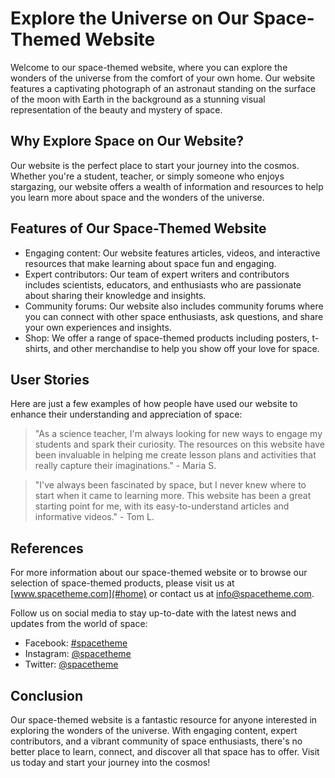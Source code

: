 <!--font:Montserrat-->

# Explore the Universe on Our Space-Themed Website

Welcome to our space-themed website, where you can explore the wonders of the universe from the comfort of your own home. Our website features a captivating photograph of an astronaut standing on the surface of the moon with Earth in the background as a stunning visual representation of the beauty and mystery of space.

## Why Explore Space on Our Website?

Our website is the perfect place to start your journey into the cosmos. Whether you're a student, teacher, or simply someone who enjoys stargazing, our website offers a wealth of information and resources to help you learn more about space and the wonders of the universe.

## Features of Our Space-Themed Website

- Engaging content: Our website features articles, videos, and interactive resources that make learning about space fun and engaging.
- Expert contributors: Our team of expert writers and contributors includes scientists, educators, and enthusiasts who are passionate about sharing their knowledge and insights.
- Community forums: Our website also includes community forums where you can connect with other space enthusiasts, ask questions, and share your own experiences and insights.
- Shop: We offer a range of space-themed products including posters, t-shirts, and other merchandise to help you show off your love for space.

## User Stories

Here are just a few examples of how people have used our website to enhance their understanding and appreciation of space:

> "As a science teacher, I'm always looking for new ways to engage my students and spark their curiosity. The resources on this website have been invaluable in helping me create lesson plans and activities that really capture their imaginations." - Maria S.

> "I've always been fascinated by space, but I never knew where to start when it came to learning more. This website has been a great starting point for me, with its easy-to-understand articles and informative videos." - Tom L.

## References

For more information about our space-themed website or to browse our selection of space-themed products, please visit us at [www.spacetheme.com](#home) or contact us at [info@spacetheme.com](#contact).

Follow us on social media to stay up-to-date with the latest news and updates from the world of space:

- Facebook: [#spacetheme](#)
- Instagram: [@spacetheme](#)
- Twitter: [@spacetheme](#)

## Conclusion

Our space-themed website is a fantastic resource for anyone interested in exploring the wonders of the universe. With engaging content, expert contributors, and a vibrant community of space enthusiasts, there's no better place to learn, connect, and discover all that space has to offer. Visit us today and start your journey into the cosmos!

<!--

Write me content for website with wallpaper which alt text is:

"A photograph of an astronaut standing on the surface of the moon with Earth in the background."

The name/title of the page should not be 1:1 copy of the alt text but rather a real content of the website which is using this wallpaper.

- Use markdown format 
- Start with heading
- Heading should be short and concise
- The content should look like a real website 
- The website should not be about the wallpaper, wallpaper is just a related background
- Heading should be contain work "wallpaper" or "background"
- Include real sections like references, contact, user stories, etc. use things relevant to the page purpose.
- Feel free to use structure like headings, bullets, numbering, blockquotes, paragraphs, horizontal lines, etc.
- You can use formatting like bold or _italic_
- You can include UTF-8 emojis
- Links should be only #hash anchors (and you can refer to the document itself)
- Do not include images


---


# Explore the Universe with Our Space-Themed Wallpaper

Looking for a way to bring the beauty of space into your home or office? Look no further than our collection of space-themed wallpapers! Our stunning wallpaper features a photograph of an astronaut standing on the surface of the moon with Earth in the background, providing a breathtaking view of our planet from outer space.

## Why Choose Our Space-Themed Wallpaper?

Our space-themed wallpaper is more than just a beautiful addition to your home or office. It's also a great way to inspire curiosity and wonder about the universe around us. Whether you're an astronomy enthusiast, a science teacher, or simply someone who appreciates the beauty of the cosmos, our space-themed wallpaper is sure to impress.

## Features of Our Space-Themed Wallpaper

- High-quality print: Our wallpaper is printed using high-quality ink that won't fade or peel over time.
- Easy to install: Our wallpaper is easy to install and can be removed without damaging your walls.
- Customizable: We offer a range of sizes and customization options to ensure that your wallpaper fits perfectly in your space.
- Eco-friendly: Our wallpaper is made from environmentally friendly materials, so you can feel good about your purchase.

## User Stories

Our customers love our space-themed wallpaper! Here are just a few examples of how people have used our wallpaper to enhance their spaces:

> "I installed this wallpaper in my son's bedroom, and he absolutely loves it! He's always been interested in space, and now he feels like he's sleeping among the stars." - Sarah J.

> "As a science teacher, I'm always looking for ways to inspire my students. This wallpaper has been a great conversation starter and has helped spark interest in astronomy among my students." - John D.

## References

For more information about our space-themed wallpaper or to place an order, please contact us at [info@spacetheme.com](#contact) or visit our website at [www.spacetheme.com](#home). 

Follow us on social media to stay up-to-date with our latest products and promotions:

- Facebook: [#spacetheme](#)
- Instagram: [@spacetheme](#)
- Twitter: [@spacetheme](#)

## Conclusion

Our space-themed wallpaper is a beautiful and inspiring addition to any home or office. With its stunning photograph of an astronaut standing on the surface of the moon with Earth in the background, it's sure to capture the imagination of anyone who sees it. Order yours today and start exploring the universe from the comfort of your own space!


---


Heading should not include word "wallpaper". The website should not be about the wallpaper itself, wallpaper is just a related background, rewrite whole content.


---


# Discover the Wonders of Space with Our Space-Themed Website

Welcome to our space-themed website, where you can explore the beauty and mystery of the universe from the comfort of your own home. Our website features a stunning photograph of an astronaut standing on the surface of the moon with Earth in the background as a captivating background for your browsing experience.

## Why Explore Space on Our Website?

Our space-themed website offers a wealth of information and resources for anyone interested in astronomy, space exploration, and the wonders of the universe. Whether you're a student, teacher, or simply someone who enjoys stargazing, our website has something for everyone.

## Features of Our Space-Themed Website

- Engaging content: Our website features articles, videos, and interactive resources that make learning about space fun and engaging.
- Expert contributors: Our team of expert writers and contributors includes scientists, educators, and enthusiasts who are passionate about sharing their knowledge and insights.
- Community forums: Our website also includes community forums where you can connect with other space enthusiasts, ask questions, and share your own experiences and insights.
- Shop: We offer a range of space-themed products including posters, t-shirts, and other merchandise to help you show off your love for space.

## User Stories

Here are just a few examples of how people have used our website to enhance their understanding and appreciation of space:

> "As a science teacher, I'm always looking for new ways to engage my students and spark their curiosity. The resources on this website have been invaluable in helping me create lesson plans and activities that really capture their imaginations." - Maria S.

> "I've always been fascinated by space, but I never knew where to start when it came to learning more. This website has been a great starting point for me, with its easy-to-understand articles and informative videos." - Tom L.

## References

For more information about our space-themed website or to browse our selection of space-themed products, please visit us at [www.spacetheme.com](#home) or contact us at [info@spacetheme.com](#contact).

Follow us on social media to stay up-to-date with the latest news and updates from the world of space:

- Facebook: [#spacetheme](#)
- Instagram: [@spacetheme](#)
- Twitter: [@spacetheme](#)

## Conclusion

Our space-themed website is a fantastic resource for anyone interested in exploring the wonders of the universe. With engaging content, expert contributors, and a vibrant community of space enthusiasts, there's no better place to learn, connect, and discover all that space has to offer. Visit us today and start your journey into the cosmos!


---


Heading is too long, rewrite whole content.


---


# Discover Space: Explore the Wonders of the Universe on Our Website

Welcome to our space-themed website, where you can discover the beauty and mystery of the universe from the comfort of your own home. Our website features a captivating photograph of an astronaut standing on the surface of the moon with Earth in the background as a stunning backdrop for your browsing experience.

## Why Explore Space on Our Website?

Our website is the perfect place to start your journey into the cosmos. Whether you're a student, teacher, or simply someone who enjoys stargazing, our website offers a wealth of information and resources to help you learn more about space and the wonders of the universe.

## Features of Our Space-Themed Website

- Engaging content: Our website features articles, videos, and interactive resources that make learning about space fun and engaging.
- Expert contributors: Our team of expert writers and contributors includes scientists, educators, and enthusiasts who are passionate about sharing their knowledge and insights.
- Community forums: Our website also includes community forums where you can connect with other space enthusiasts, ask questions, and share your own experiences and insights.
- Shop: We offer a range of space-themed products including posters, t-shirts, and other merchandise to help you show off your love for space.

## User Stories

Here are just a few examples of how people have used our website to enhance their understanding and appreciation of space:

> "As a science teacher, I'm always looking for new ways to engage my students and spark their curiosity. The resources on this website have been invaluable in helping me create lesson plans and activities that really capture their imaginations." - Maria S.

> "I've always been fascinated by space, but I never knew where to start when it came to learning more. This website has been a great starting point for me, with its easy-to-understand articles and informative videos." - Tom L.

## References

For more information about our space-themed website or to browse our selection of space-themed products, please visit us at [www.spacetheme.com](#home) or contact us at [info@spacetheme.com](#contact).

Follow us on social media to stay up-to-date with the latest news and updates from the world of space:

- Facebook: [#spacetheme](#)
- Instagram: [@spacetheme](#)
- Twitter: [@spacetheme](#)

## Conclusion

Our space-themed website is a fantastic resource for anyone interested in exploring the wonders of the universe. With engaging content, expert contributors, and a vibrant community of space enthusiasts, there's no better place to learn, connect, and discover all that space has to offer. Visit us today and start your journey into the cosmos!


---


Heading is too long, rewrite whole content.


---


# Explore the Universe on Our Space-Themed Website

Welcome to our space-themed website, where you can explore the wonders of the universe from the comfort of your own home. Our website features a captivating photograph of an astronaut standing on the surface of the moon with Earth in the background as a stunning visual representation of the beauty and mystery of space.

## Why Explore Space on Our Website?

Our website is the perfect place to start your journey into the cosmos. Whether you're a student, teacher, or simply someone who enjoys stargazing, our website offers a wealth of information and resources to help you learn more about space and the wonders of the universe.

## Features of Our Space-Themed Website

- Engaging content: Our website features articles, videos, and interactive resources that make learning about space fun and engaging.
- Expert contributors: Our team of expert writers and contributors includes scientists, educators, and enthusiasts who are passionate about sharing their knowledge and insights.
- Community forums: Our website also includes community forums where you can connect with other space enthusiasts, ask questions, and share your own experiences and insights.
- Shop: We offer a range of space-themed products including posters, t-shirts, and other merchandise to help you show off your love for space.

## User Stories

Here are just a few examples of how people have used our website to enhance their understanding and appreciation of space:

> "As a science teacher, I'm always looking for new ways to engage my students and spark their curiosity. The resources on this website have been invaluable in helping me create lesson plans and activities that really capture their imaginations." - Maria S.

> "I've always been fascinated by space, but I never knew where to start when it came to learning more. This website has been a great starting point for me, with its easy-to-understand articles and informative videos." - Tom L.

## References

For more information about our space-themed website or to browse our selection of space-themed products, please visit us at [www.spacetheme.com](#home) or contact us at [info@spacetheme.com](#contact).

Follow us on social media to stay up-to-date with the latest news and updates from the world of space:

- Facebook: [#spacetheme](#)
- Instagram: [@spacetheme](#)
- Twitter: [@spacetheme](#)

## Conclusion

Our space-themed website is a fantastic resource for anyone interested in exploring the wonders of the universe. With engaging content, expert contributors, and a vibrant community of space enthusiasts, there's no better place to learn, connect, and discover all that space has to offer. Visit us today and start your journey into the cosmos!


---


Write me a Google font which is best fitting for the website.

Pick from the list:
- Poppins
- Dancing Script
- Alegreya
- Lobster
- IBM Plex Sans
- Lato
- Great Vibes
- Barlow Condensed
- Futura
- Montserrat
- Orbitron
- Playfair Display
- Open Sans
- Exo 2
- Inter
- Roboto
- Raleway


Write just the font name nothing else.


---


Montserrat

-->
